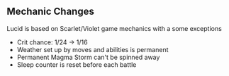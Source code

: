 ## Mechanic Changes
Lucid is based on Scarlet/Violet game mechanics with a some exceptions

  * Crit chance: 1/24 -> 1/16
  * Weather set up by moves and abilities is permanent
  * Permanent Magma Storm can't be spinned away
  * Sleep counter is reset before each battle

